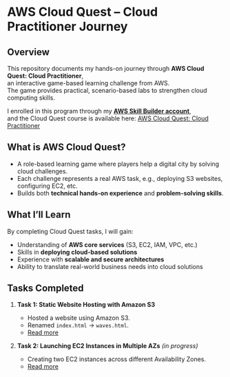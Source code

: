 #  AWS Cloud Quest – Cloud Practitioner Journey

##  Overview
This repository documents my hands-on journey through **AWS Cloud Quest: Cloud Practitioner**,  
an interactive game-based learning challenge from AWS.  
The game provides practical, scenario-based labs to strengthen cloud computing skills.

I enrolled in this program through my **[AWS Skill Builder account](https://skillbuilder.aws/)**,  
and the Cloud Quest course is available here: [AWS Cloud Quest: Cloud Practitioner](https://explore.skillbuilder.aws/learn/course/external/view/elearning/11457/aws-cloud-quest-cloud-practitioner)

##  What is AWS Cloud Quest?
- A role-based learning game where players help a digital city by solving cloud challenges.
- Each challenge represents a real AWS task, e.g., deploying S3 websites, configuring EC2, etc.
- Builds both **technical hands-on experience** and **problem-solving skills**.

##  What I’ll Learn
By completing Cloud Quest tasks, I will gain:
- Understanding of **AWS core services** (S3, EC2, IAM, VPC, etc.)
- Skills in **deploying cloud-based solutions**
- Experience with **scalable and secure architectures**
- Ability to translate real-world business needs into cloud solutions

##  Tasks Completed
1. **Task 1: Static Website Hosting with Amazon S3**
   - Hosted a website using Amazon S3.
   - Renamed `index.html` → `waves.html`.
   -  [Read more](./task-1.md)

2. **Task 2: Launching EC2 Instances in Multiple AZs** *(in progress)*
   - Creating two EC2 instances across different Availability Zones.
   -  [Read more](./task-2.md)

